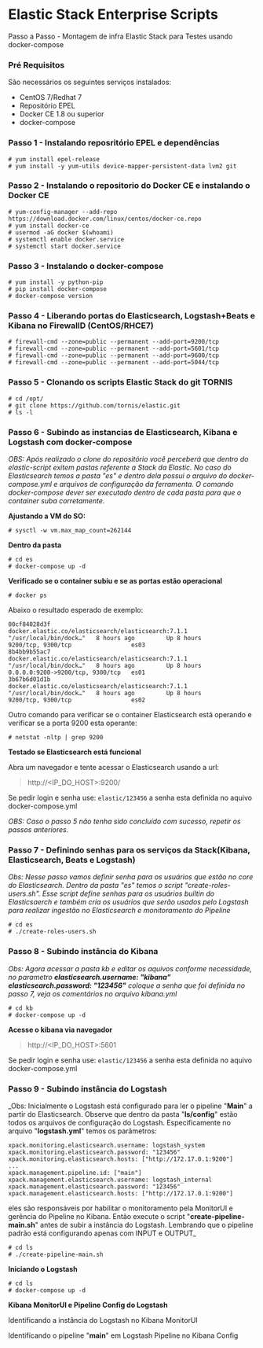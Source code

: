 # Elastic Stack Enterprise Scripts 

Passo a Passo - Montagem de infra Elastic Stack para Testes usando docker-compose 

### Pré Requisitos 
São necessários os seguintes serviços instalados:
- CentOS 7/Redhat 7
- Repositório EPEL 
- Docker CE 1.8 ou superior
- docker-compose


### Passo 1 - Instalando reposritório EPEL e dependências 
```
# yum install epel-release
# yum install -y yum-utils device-mapper-persistent-data lvm2 git 
```
### Passo 2 - Instalando o repositorio do Docker CE e instalando o Docker CE
``` 
# yum-config-manager --add-repo https://download.docker.com/linux/centos/docker-ce.repo
# yum install docker-ce
# usermod -aG docker $(whoami)
# systemctl enable docker.service
# systemctl start docker.service
```
### Passo 3 - Instalando o docker-compose
```
# yum install -y python-pip
# pip install docker-compose
# docker-compose version
```

### Passo 4 - Liberando portas do Elasticsearch, Logstash+Beats e Kibana no FirewallD (CentOS/RHCE7)
```
# firewall-cmd --zone=public --permanent --add-port=9200/tcp
# firewall-cmd --zone=public --permanent --add-port=5601/tcp
# firewall-cmd --zone=public --permanent --add-port=9600/tcp
# firewall-cmd --zone=public --permanent --add-port=5044/tcp
```

### Passo 5 - Clonando os scripts Elastic Stack do git TORNIS
```
# cd /opt/ 
# git clone https://github.com/tornis/elastic.git 
# ls -l 
```

### Passo 6 - Subindo as instancias de Elasticsearch, Kibana e Logstash com docker-compose

_OBS: Após realizado o clone do repositório você perceberá que dentro do elastic-script exitem pastas referente a Stack da Elastic. No caso do Elasticsearch temos a pasta "es" e dentro dela possui o arquivo do docker-compose.yml e arquivos de configuração da ferramenta. O comando docker-compose dever ser executado dentro de cada pasta para que o container suba corretamente._


__Ajustando a VM do SO:__
```
# sysctl -w vm.max_map_count=262144
```
__Dentro da pasta__ 
```
# cd es
# docker-compose up -d
```

__Verificado se o container subiu e se as portas estão operacional__
```
# docker ps
```
Abaixo o resultado esperado de exemplo:
```
00cf84028d3f        docker.elastic.co/elasticsearch/elasticsearch:7.1.1   "/usr/local/bin/dock…"   8 hours ago         Up 8 hours          9200/tcp, 9300/tcp                 es03
8b4bb9b55ac7        docker.elastic.co/elasticsearch/elasticsearch:7.1.1   "/usr/local/bin/dock…"   8 hours ago         Up 8 hours          0.0.0.0:9200->9200/tcp, 9300/tcp   es01
3b67b6d01d1b        docker.elastic.co/elasticsearch/elasticsearch:7.1.1   "/usr/local/bin/dock…"   8 hours ago         Up 8 hours          9200/tcp, 9300/tcp   	          es02
```
Outro comando para verificar se o container Elasticsearch está operando e verificar se a porta 9200 esta operante: 
```
# netstat -nltp | grep 9200
```
__Testado se Elasticsearch está funcional__

Abra um navegador e tente acessar o Elasticsearch usando a url: 
> http://<IP_DO_HOST>:9200/ 

Se pedir login e senha use: ``` elastic/123456 ``` a senha esta definida no aquivo docker-compose.yml

_OBS: Caso o passo 5 não tenha sido concluído com sucesso, repetir os passos anteriores._

### Passo 7 - Definindo senhas para os serviços da Stack(Kibana, Elasticsearch, Beats e Logstash)

_Obs: Nesse passo vamos definir senha para os usuários que estão no core do Elasticsearch. Dentro da pasta "es" temos o script "create-roles-users.sh". Esse script define senhas para os usuários builtin do Elasticsaerch e também cria os usuários que serão usados pelo Logstash para realizar ingestão no Elasticsearch e monitoramento do Pipeline_

```
# cd es
# ./create-roles-users.sh 
```

### Passo 8 - Subindo instância do Kibana
_Obs: Agora acessar a pasta kb e editar os aquivos conforme necessidade, no parametro __elasticsearch.username: "kibana"
elasticsearch.password: "123456"__ coloque a senha que foi definida no passo 7, veja os comentários no arquivo kibana.yml_

```
# cd kb
# docker-compose up -d 
```

__Acesse o kibana via navegador__
> http://<IP_DO_HOST>:5601
 
Se pedir login e senha use: ``` elastic/123456 ``` a senha esta definida no aquivo docker-compose.yml

### Passo 9 - Subindo instância do Logstash
_Obs: Inicialmente o Logstash está configurado para ler o pipeline "__Main__" a partir do Elasticsearch. Observe que dentro da pasta "__ls/config__" estão todos os arquivos de configuração do Logstash. Especificamente no arquivo "__logstash.yml__" temos os parâmetros:
```
xpack.monitoring.elasticsearch.username: logstash_system
xpack.monitoring.elasticsearch.password: "123456"
xpack.monitoring.elasticsearch.hosts: ["http://172.17.0.1:9200"]
...
xpack.management.pipeline.id: ["main"]
xpack.management.elasticsearch.username: logstash_internal
xpack.management.elasticsearch.password: "123456"
xpack.management.elasticsearch.hosts: ["http://172.17.0.1:9200"]
```
eles são responsáveis por habilitar o monitoramento pela MonitorUI e gerência do Pipeline no Kibana.
Então execute o script "__create-pipeline-main.sh__" antes de subir a instância do Logstash. Lembrando que o pipeline padrão está configurando apenas com INPUT e OUTPUT_
```
# cd ls 
# ./create-pipeline-main.sh
```

__Iniciando o Logstash__

```
# cd ls
# docker-compose up -d 
```

__Kibana MonitorUI e Pipeline Config do Logstash__

Identificando a instância do Logstash no Kibana MonitorUI


Identificando o pipeline "__main__" em Logstash Pipeline no Kibana Config
